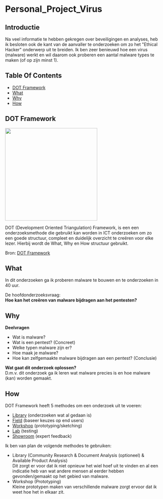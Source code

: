 # Personal_Project_Virus

## Introductie
Na veel informatie te hebben gekregen over beveiligingen en analyses, heb ik besloten ook de kant van de aanvaller te onderzoeken om zo het "Ethical Hacker" onderwerp uit te breiden. Ik ben zeer benieuwd hoe een virus (malware) werkt en wil daarom ook proberen een aantal malware types te maken (of op zijn minst 1).

## Table Of Contents
- [DOT Framework](#dot-framework)
- [What](#what)
- [Why](#why)
- [How](#How)

## DOT Framework

<img src=https://user-images.githubusercontent.com/58031089/114270834-cd543680-9a0e-11eb-9b01-7248641fab13.png width="300" height="300" />

DOT (Development Oriented Triangulation) Framework, is een een onderzoeksmethode die gebruikt kan worden in ICT onderzoeken om zo een goede structuur, compleet en duidelijk overzicht te creëren voor elke lezer. Hierbij wordt de What, Why en How structuur gebruikt.

Bron: [DOT Framework](https://ictresearchmethods.nl/The_DOT_Framework)

## What
In dit onderzoeken ga ik proberen malware te bouwen en te onderzoeken in 40 uur. 

De hoofdonderzoeksvraag:  
**Hoe kan het creëren van malware bijdragen aan het pentesten?**

## Why  
**Deelvragen**  
- Wat is malware?  
- Wat is een pentest? (Concreet)  
- Welke typen malware zijn er?  
- Hoe maak je malware?  
- Hoe kan zelfgemaakte malware bijdragen aan een pentest? (Conclusie)
  
**Wat gaat dit onderzoek oplossen?**  
D.m.v. dit onderzoek ga ik leren wat malware precies is en hoe malware (kan) worden gemaakt.  

## How
DOT Framework heeft 5 methodes om een onderzoek uit te voeren:
- [Library](https://ictresearchmethods.nl/Category:Library) (onderzoeken wat al gedaan is)
- [Field](https://ictresearchmethods.nl/Category:Field) (baseer keuzes op end users) 
- [Workshop](https://ictresearchmethods.nl/Category:Workshop) (prototyping/sketching)
- [Lab](https://ictresearchmethods.nl/Category:Lab) (testing)
- [Showroom](https://ictresearchmethods.nl/Category:Showroom) (expert feedback)

Ik ben van plan de volgende methodes te gebruiken:  

- Library (Community Research & Document Analysis (optioneel) & Available Product Analysis)  
Dit zorgt er voor dat ik niet opnieuw het wiel hoef uit te vinden en al een indicatie heb van wat andere mensen al eerder hebben gevonden/gemaakt op het gebied van malware.
- Workshop (Prototyping)  
Kleine prototypen maken van verschillende malware zorgt ervoor dat ik weet hoe het in elkaar zit.
